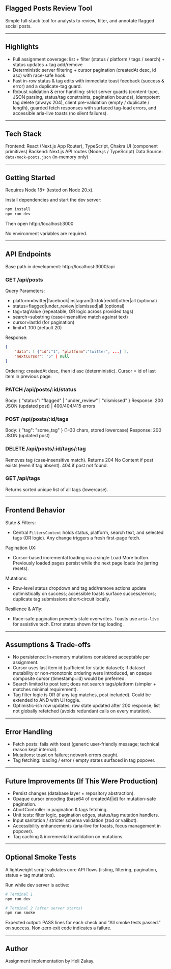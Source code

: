 ## Flagged Posts Review Tool

Simple full‑stack tool for analysts to review, filter, and annotate flagged social posts.

---

## Highlights

- Full assignment coverage: list + filter (status / platform / tags / search) + status updates + tag add/remove
- Deterministic server filtering + cursor pagination (createdAt desc, id asc) with race-safe hook.
- Fast in-row status & tag edits with immediate toast feedback (success & error) and a duplicate-tag guard.
- Robust validation & error handling: strict server guards (content-type, JSON parsing, status/tag constraints, pagination bounds), idempotent tag delete (always 204), client pre-validation (empty / duplicate / length), guarded fetch responses with surfaced tag-load errors, and accessible aria-live toasts (no silent failures).

---

## Tech Stack

Frontend: React (Next.js App Router), TypeScript, Chakra UI (component primitives)
Backend: Next.js API routes (Node.js / TypeScript)
Data Source: `data/mock-posts.json` (in‑memory only)

---

## Getting Started

Requires Node 18+ (tested on Node 20.x).

Install dependencies and start the dev server:

```bash
npm install
npm run dev
```

Then open http://localhost:3000

No environment variables are required.

---

## API Endpoints

Base path in development: http://localhost:3000/api

### GET /api/posts

Query Parameters:

- platform=twitter|facebook|instagram|tiktok|reddit|other|all (optional)
- status=flagged|under_review|dismissed|all (optional)
- tag=tagValue (repeatable, OR logic across provided tags)
- search=substring (case‑insensitive match against text)
- cursor=lastId (for pagination)
- limit=1..100 (default 20)

Response:

```json
{
	"data": [ {"id":"1", "platform":"twitter", ...} ],
	"nextCursor": "5" | null
}
```

Ordering: createdAt desc, then id asc (deterministic). Cursor = id of last item in previous page.

### PATCH /api/posts/:id/status

Body: { "status": "flagged" | "under_review" | "dismissed" }
Response: 200 JSON (updated post) | 400/404/415 errors

### POST /api/posts/:id/tags

Body: { "tag": "some_tag" } (1–30 chars, stored lowercase)
Response: 200 JSON (updated post)

### DELETE /api/posts/:id/tags/:tag

Removes tag (case‑insensitive match). Returns 204 No Content if post exists (even if tag absent). 404 if post not found.

### GET /api/tags

Returns sorted unique list of all tags (lowercase).

---

## Frontend Behavior

State & Filters:

- Central `FiltersContext` holds status, platform, search text, and selected tags (OR logic). Any change triggers a fresh first-page fetch.

Pagination UX:

- Cursor-based incremental loading via a single Load More button. Previously loaded pages persist while the next page loads (no jarring resets).

Mutations:

- Row-level status dropdown and tag add/remove actions update optimistically on success; accessible toasts surface success/errors; duplicate tag submissions short‑circuit locally.

Resilience & A11y:

- Race-safe pagination prevents stale overwrites. Toasts use `aria-live` for assistive tech. Error states shown for tag loading.

---

## Assumptions & Trade‑offs

- No persistence: In-memory mutations considered acceptable per assignment.
- Cursor uses last item id (sufficient for static dataset); if dataset mutability or non-monotonic ordering were introduced, an opaque composite cursor (timestamp+id) would be preferred.
- Search limited to post text; does not search tags/platform (simpler + matches minimal requirement).
- Tag filter logic is OR (if any tag matches, post included). Could be extended to AND with UI toggle.
- Optimistic-ish row updates: row state updated after 200 response; list not globally refetched (avoids redundant calls on every mutation).

---

## Error Handling

- Fetch posts: fails with toast (generic user-friendly message; technical reason kept internal).
- Mutations: toast on failure; network errors caught.
- Tag fetching: loading / error / empty states surfaced in tag popover.

---

## Future Improvements (If This Were Production)

- Persist changes (database layer + repository abstraction).
- Opaque cursor encoding (base64 of createdAt|id) for mutation-safe pagination.
- AbortController in pagination & tags fetching.
- Unit tests: filter logic, pagination edges, status/tag mutation handlers.
- Input sanitation / stricter schema validation (zod or valibot).
- Accessibility enhancements (aria-live for toasts, focus management in popover).
- Tag caching & incremental invalidation on mutations.

---

## Optional Smoke Tests

A lightweight script validates core API flows (listing, filtering, pagination, status + tag mutations).

Run while dev server is active:

```bash
# Terminal 1
npm run dev

# Terminal 2 (after server starts)
npm run smoke
```

Expected output: PASS lines for each check and "All smoke tests passed." on success. Non‑zero exit code indicates a failure.

---

## Author

Assignment implementation by Heli Zakay.
